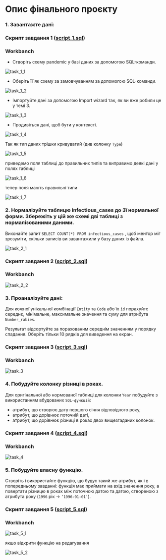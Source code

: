 # Опис фінального проєкту

### 1. Завантажте дані:

### Скрипт завдання 1 ([script_1.sql](./script_1.sql))

### Workbanch

- Створіть схему pandemic у базі даних за допомогою SQL-команди.

![task_1_1](./imgs/task_1_1.png)

- Оберіть її як схему за замовчуванням за допомогою SQL-команди.

![task_1_2](./imgs/task_1_2.png)

- Імпортуйте дані за допомогою Import wizard так, як ви вже робили це у темі 3.

![task_1_3](./imgs/task_1_3.png)

- Продивіться дані, щоб бути у контексті.

![task_1_4](./imgs/task_1_4.png)

Так як тип даних трішки кривуватий (див колонку `Type`)

![task_1_5](./imgs/task_1_5.png)

приведемо поля таблиці до правильних типів та виправимо деякі дані у полях таблиці

![task_1_6](./imgs/task_1_6.png)

тепер поля мають правильні типи

![task_1_7](./imgs/task_1_7.png)

### 2. Нормалізуйте таблицю infectious_cases до 3ї нормальної форми. Збережіть у цій же схемі дві таблиці з нормалізованими даними.

Виконайте запит `SELECT COUNT(*) FROM infectious_cases` , щоб ментор міг зрозуміти, скільки записів ви завантажили у базу даних із файла.

![task_2_1](./imgs/task_2_1.png)

### Скрипт завдання 2 ([script_2.sql](./script_2.sql))

### Workbanch

![task_2_2](./imgs/task_2_2.png)

### 3. Проаналізуйте дані:

Для кожної унікальної комбінації `Entity` та `Code` або їх `id` порахуйте середнє, мінімальне, максимальне значення та суму для атрибута `Number_rabies`.

Результат відсортуйте за порахованим середнім значенням у порядку спадання.
Оберіть тільки 10 рядків для виведення на екран.

### Скрипт завдання 3 ([script_3.sql](./script_3.sql))

### Workbanch

![task_3](./imgs/task_3.png)

### 4. Побудуйте колонку різниці в роках.

Для оригінальної або нормованої таблиці для колонки `Year` побудуйте з використанням вбудованих `SQL-функцій`:

- атрибут, що створює дату першого січня відповідного року,
- атрибут, що дорівнює поточній даті,
- атрибут, що дорівнює різниці в роках двох вищезгаданих колонок.

### Скрипт завдання 4 ([script_4.sql](./script_4.sql))

### Workbanch

![task_4](./imgs/task_4.png)

### 5. Побудуйте власну функцію.

Створіть і використайте функцію, що будує такий же атрибут, як і в попередньому завданні: функція має приймати на вхід значення року, а повертати різницю в роках між поточною датою та датою, створеною з атрибута року (`1996` рік → `‘1996-01-01’`).

### Скрипт завдання 5 ([script_5.sql](./script_5.sql))

### Workbanch

![task_5_1](./imgs/task_5_1.png)

якшо відкрити функцію на редагування

![task_5_2](./imgs/task_5_2.png)
